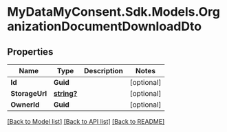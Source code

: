 # MyDataMyConsent.Sdk.Models.OrganizationDocumentDownloadDto

## Properties

Name | Type | Description | Notes
------------ | ------------- | ------------- | -------------
**Id** | **Guid** |  | [optional] 
**StorageUrl** | [**string?**](string?.md) |  | [optional] 
**OwnerId** | **Guid** |  | [optional] 

[[Back to Model list]](../README.md#documentation-for-models) [[Back to API list]](../README.md#documentation-for-api-endpoints) [[Back to README]](../README.md)

